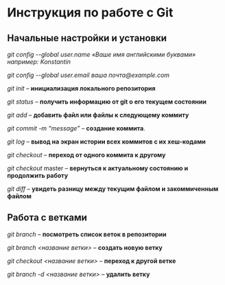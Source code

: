 # Инструкция по работе с Git

## Начальные настройки и установки

_git config --global user.name «Ваше имя английскими буквами» например: Konstantin_

_git config --global user.email ваша почта@example.com_

_git init_ – **инициализация локального репозитория**

_git status_ – **получить информацию от git о его текущем состоянии**

_git add_ – **добавить файл или файлы к следующему коммиту**

_git commit -m “message”_ – **создание коммита**.

_git log_ – **вывод на экран истории всех коммитов с их хеш-кодами**

_git checkout_ – **переход от одного коммита к другому**

_git checkout_ master – **вернуться к актуальному состоянию и продолжить работу**

_git diff_ – **увидеть разницу между текущим файлом и закоммиченным файлом**

## Работа с ветками

_git branch_ – **посмотреть список веток в репозитории**

_git branch <название ветки>_ – **создать новую ветку**

_git checkout <название ветки>_ – **переход к другой ветке**

_git branch -d <название ветки>_ – **удалить ветку**
